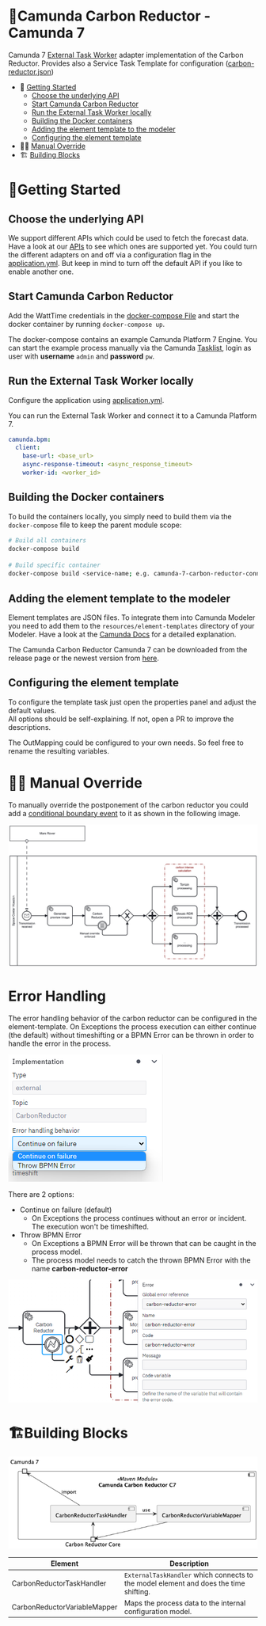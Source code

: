 # 🌱Camunda Carbon Reductor - Camunda 7

Camunda 7 [External Task Worker](https://docs.camunda.org/manual/7.18/user-guide/process-engine/external-tasks/) adapter implementation of the Carbon Reductor.
Provides also a Service Task Template for configuration ([carbon-reductor.json](../exampleprocess/c7/.camunda/element-templates/carbon-reductor-c7-template.json))


* 🚀 [Getting Started](#getting-started)
  * [Choose the underlying API](#choose-the-underlying-api)
  * [Start Camunda Carbon Reductor](#start-camunda-carbon-reductor)
  * [Run the External Task Worker locally](#run-the-external-task-worker-locally)
  * [Building the Docker containers](#building-the-docker-containers)
  * [Adding the element template to the modeler](#adding-the-element-template-to-the-modeler)
  * [Configuring the element template](#configuring-the-element-template)
* 🖐🏼 [Manual Override](#-manual-override)
* 🏗 [️Building Blocks](#building-blocks)

# 🚀Getting Started

## Choose the underlying API

We support different APIs which could be used to fetch the forecast data.
Have a look at our [APIs](../api/README.md) to see which ones are supported yet.
You could turn the different adapters on and off via a configuration flag in the
[application.yml](./src/main/resources/application.yml). But keep in mind to turn
off the default API if you like to enable another one.

## Start Camunda Carbon Reductor
Add the WattTime credentials in the
[docker-compose File](./docker-compose.yaml) and start the
docker container by running `docker-compose up`.

The docker-compose contains an example Camunda Platform 7 Engine.
You can start the example process manually via the Camunda [Tasklist](http://localhost:7777/camunda/app/tasklist/), login as user with **username** `admin` and **password** `pw`.

## Run the External Task Worker locally

Configure the application using [application.yml](./src/main/resources/application.yml).

You can run the External Task Worker and connect it to a Camunda Platform 7.

```yml
camunda.bpm:
  client:
    base-url: <base_url>
    async-response-timeout: <async_response_timeout>
    worker-id: <worker_id>

```

## Building the Docker containers

To build the containers locally, you simply need to build them via the
`docker-compose` file to keep the parent module scope:

```bash
# Build all containers
docker-compose build

# Build specific container 
docker-compose build <service-name; e.g. camunda-7-carbon-reductor-connector>
```

## Adding the element template to the modeler

Element templates are JSON files. To integrate them into Camunda 
Modeler you need to add them to the `resources/element-templates` 
directory of your Modeler. Have a look at the [Camunda Docs](https://docs.camunda.io/docs/components/modeler/desktop-modeler/element-templates/configuring-templates/#example-setup) for 
a detailed explanation.

The Camunda Carbon Reductor Camunda 7 can be downloaded from the 
release page or the newest version from [here](../exampleprocess/c7/.camunda/element-templates/carbon-reductor-c7-template.json).

## Configuring the element template

To configure the template task just open the properties panel and adjust the default values.  
All options should be self-explaining. If not, open a PR to improve the descriptions.

The OutMapping could be configured to your own needs. So feel free to rename the resulting variables.

# 🖐🏼 Manual Override

To manually override the postponement of the carbon reductor you could add a [conditional boundary event](https://docs.camunda.org/manual/latest/reference/bpmn20/events/conditional-events/) to 
it as shown in the following image. 

![Manual Override via Conditional Boundary Event](../docs/manual-override/manual-override-c7.png)

# Error Handling

The error handling behavior of the carbon reductor can be configured in the element-template.
On Exceptions the process execution can either continue (the default) without timeshifting
or a BPMN Error can be thrown in order to handle the error in the process.

![Error Handling Behavior in the element template](../docs/error-handling/error-handling-c7-template.png)

There are 2 options:
* Continue on failure (default)
  * On Exceptions the process continues without an error or incident. The execution won't be timeshifted.
* Throw BPMN Error
  * On Exceptions a BPMN Error will be thrown that can be caught in the process model.
  * The process model needs to catch the thrown BPMN Error with the name **carbon-reductor-error**

![Attached Error Event in the process model](../docs/error-handling/error-handling-c7-process.png)

# 🏗Building Blocks

![Building Block View Level 1 Camunda Carbon Reductor C7](../assets/diagram/generated/building-block-view-level-1-camunda-carbon-reductor-c7.png)

| Element                      | Description                                                                           |
|------------------------------|---------------------------------------------------------------------------------------|
| CarbonReductorTaskHandler    | `ExternalTaskHandler` which connects to the model element and does the time shifting. |
| CarbonReductorVariableMapper | Maps the process data to the internal configuration model.                            |